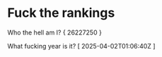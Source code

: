 # Fuck the rankings

Who the hell am I?
{ 26227250 }

What fucking year is it?
[ 2025-04-02T01:06:40Z ]
